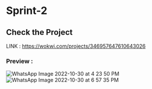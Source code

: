 # Sprint-2
## Check the Project 
LINK : https://wokwi.com/projects/346957647610643026
&emsp;
### Preview :
![WhatsApp Image 2022-10-30 at 4 23 50 PM](https://user-images.githubusercontent.com/61773724/198887125-cf4af089-b633-4960-98e9-8d4ab134ee7d.jpeg)
![WhatsApp Image 2022-10-30 at 6 57 35 PM](https://user-images.githubusercontent.com/61773724/198887131-00291f6d-b31e-4351-8388-6320468c000d.jpeg)

